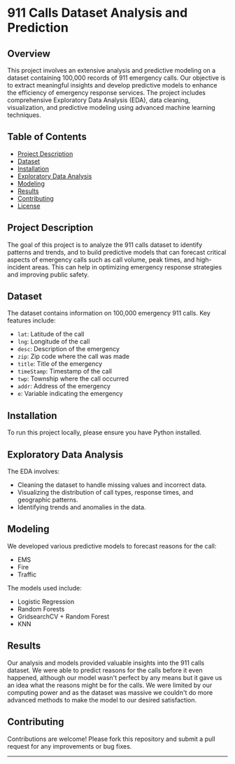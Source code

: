 # 911 Calls Dataset Analysis and Prediction

## Overview

This project involves an extensive analysis and predictive modeling on a dataset containing 100,000 records of 911 emergency calls. Our objective is to extract meaningful insights and develop predictive models to enhance the efficiency of emergency response services. The project includes comprehensive Exploratory Data Analysis (EDA), data cleaning, visualization, and predictive modeling using advanced machine learning techniques.

## Table of Contents

- [Project Description](#project-description)
- [Dataset](#dataset)
- [Installation](#installation)
- [Exploratory Data Analysis](#exploratory-data-analysis)
- [Modeling](#modeling)
- [Results](#results)
- [Contributing](#contributing)
- [License](#license)

## Project Description

The goal of this project is to analyze the 911 calls dataset to identify patterns and trends, and to build predictive models that can forecast critical aspects of emergency calls such as call volume, peak times, and high-incident areas. This can help in optimizing emergency response strategies and improving public safety.

## Dataset

The dataset contains information on 100,000 emergency 911 calls. Key features include:

- `lat`: Latitude of the call
- `lng`: Longitude of the call
- `desc`: Description of the emergency
- `zip`: Zip code where the call was made
- `title`: Title of the emergency
- `timeStamp`: Timestamp of the call
- `twp`: Township where the call occurred
- `addr`: Address of the emergency
- `e`: Variable indicating the emergency

## Installation

To run this project locally, please ensure you have Python installed.


## Exploratory Data Analysis

The EDA involves:

- Cleaning the dataset to handle missing values and incorrect data.
- Visualizing the distribution of call types, response times, and geographic patterns.
- Identifying trends and anomalies in the data.

## Modeling

We developed various predictive models to forecast reasons for the call:

- EMS
- Fire
- Traffic

The models used include:

- Logistic Regression
- Random Forests
- GridsearchCV + Random Forest
- KNN

## Results

Our analysis and models provided valuable insights into the 911 calls dataset. We were able to predict reasons for the calls before it even happened, although our model wasn't perfect by any means but it gave us an idea what the reasons might be for the calls.
We were limited by our computing power and as the dataset was massive we couldn't do more advanced methods to make the model to our desired satisfaction.

## Contributing

Contributions are welcome! Please fork this repository and submit a pull request for any improvements or bug fixes. 

---
